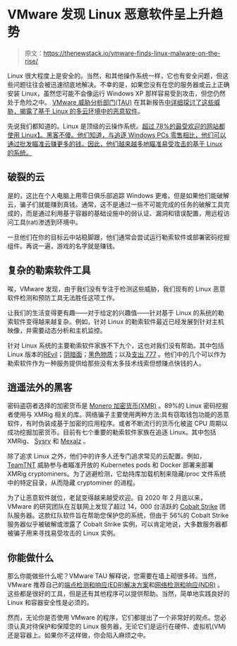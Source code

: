 # VMware 发现 Linux 恶意软件呈上升趋势

> 原文：<https://thenewstack.io/vmware-finds-linux-malware-on-the-rise/>

Linux 很大程度上是安全的。当然，和其他操作系统一样，它也有安全问题，但这些问题往往会被迅速彻底地解决。不幸的是，如果您没有在您的服务器或云上正确安装 Linux，虽然您可能不会像运行 Windows XP 那样容易受到攻击，但您仍然处于危险之中。 [VMware 威胁分析部门(TAU)](https://www.vmware.com/security/threat-analysis-unit-tau.html) 在其新报告[中详细探讨了这些威胁，揭露了基于 Linux 的多云环境中的恶意软件](https://www.vmware.com/resources/security/exposing-malware-in-multi-cloud.html?utm_source=blog&utm_medium=website&utm_campaign=linux-threat-report&utm_term=none&utm_content=none)。

先说我们都知道的。Linux 是顶级的云操作系统。[超过 78%的最受欢迎的网站都使用 Linux】。黑客不傻。他们知道，与追逐 Windows PCs 零售相比，他们可以通过批发瞄准云赚更多的钱。因此，他们越来越多地瞄准易受攻击的基于 Linux 的系统。](https://w3techs.com/technologies/overview/operating_system)

## 破裂的云

是的，这比在个人电脑上用零日俱乐部追踪 Windows 更难，但是如果他们能破解云，骗子们就能赚到真钱。通常，这不是通过一些不可能完成的任务的破解工具完成的，而是通过利用基于容器的基础设施中的弱认证、漏洞和错误配置，用远程访问工具(rat)渗透到环境中。

一旦他们在你的目标云中站稳脚跟，他们通常会尝试运行勒索软件或部署密码挖掘组件。再说一遍，游戏的名字就是赚钱。

## 复杂的勒索软件工具

唉，VMware 发现，由于我们没有专注于检测这些威胁，我们现有的 Linux 恶意软件检测和预防工具无法胜任这项工作。

让我们的生活变得更有趣——对于给定的兴趣值——针对基于 Linux 的系统的勒索软件变得越来越复杂。例如，针对 Linux 的勒索软件最近已经发展到针对主机映像，并需要动态分析和主机监控。

针对 Linux 系统的主要勒索软件家族不下九个，这也对我们没有帮助。其中包括 Linux 版本的[REvil](https://www.nomios.com/resources/what-is-revil-ransomware/)；[阴暗面](https://www.state.gov/darkside-ransomware-as-a-service-raas/)；[黑色物质](https://us-cert.cisa.gov/ncas/alerts/aa21-291a)；以及[支出 777](https://unit42.paloaltonetworks.com/ransomware-threat-assessments/8/) 。他们中的几个可以作为勒索软件作为一种服务提供给那些没有太多技术线索但想赚点快钱的人。

## 逍遥法外的黑客

密码盗窃者选择的加密货币是 [Monero 加密货币(XMR)](https://www.getmonero.org/) 。89%的 Linux 密码挖掘者使用与 XMRig 相关的库。网络骗子主要使用两种方法:具有窃取钱包功能的恶意软件，有时伪装成基于加密的应用程序。或者不断流行的货币化被盗 CPU 周期以成功挖掘加密货币。目前有七个重要的勒索软件家族在追逐 Linux。其中包括 XMRig、 [Sysrv](https://www.riskiq.com/blog/external-threat-management/sysrv-hello-cryptojacking-botnet/) 和 [Mexalz](https://www.bitdefender.com/blog/labs/how-we-tracked-a-threat-group-running-an-active-cryptojacking-campaign/) 。

除了追求 Linux 之外，他们中的许多人还专门追求常见的云配置。例如， [TeamTNT](https://attack.mitre.org/groups/G0139/) 威胁参与者瞄准开放的 Kubernetes pods 和 Docker 部署来部署 XMRig cryptominers。为了逃避检测，它劫持库加载机制来隐藏/proc 文件系统中的特定目录，从而隐藏 cryptominer 的进程。

为了让恶意软件就位，老鼠变得越来越受欢迎。自 2020 年 2 月底以来，VMware 的研究团队在互联网上发现了超过 14，000 台活跃的 [Cobalt Strike](https://www.cobaltstrike.com/) 团队服务器。这款红队软件旨在帮助您保护您的系统，但由于 56%的 Cobalt Strike 服务器似乎被破解或泄露了 Cobalt Strike 实例，可以肯定地说，大多数服务器都被骗子用来寻找易受攻击的 Linux 实例。

## 你能做什么

那么你能做些什么呢？VMware TAU 解释说，您需要在墙上砌很多砖。当然，VMware 推荐自己的[端点检测和响应(EDR)解决方案](https://www.vmware.com/products/endpoint-detection-and-response.html)和[网络检测和响应(NDR)](https://blogs.vmware.com/networkvirtualization/2021/10/vmware-achieves-industry-first-aaa-rating-for-network-detection-response-from-se-labs.html/) 。这些都是很好的工具，但是还有其他程序可以提供帮助。当然，简单地实践良好的 Linux 和容器安全性是必须的。

然而，无论你是否使用 VMware 的程序，它们都提出了一个非常好的观点。您必须认真对待保护和保障您的 Linux 服务器，无论它们是运行在硬件、虚拟机(VM)还是容器上。如果你不这样做，你会陷入麻烦之中。

<svg xmlns:xlink="http://www.w3.org/1999/xlink" viewBox="0 0 68 31" version="1.1"><title>Group</title> <desc>Created with Sketch.</desc></svg>